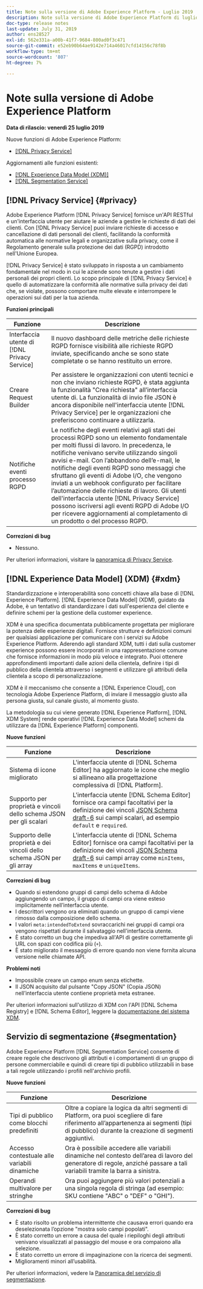 ```yaml
---
title: Note sulla versione di Adobe Experience Platform - Luglio 2019
description: Note sulla versione di Adobe Experience Platform di luglio 2019.
doc-type: release notes
last-update: July 31, 2019
author: ens28527
exl-id: 562e331a-a00b-41f7-9684-800ad0f3c471
source-git-commit: e52eb90b64ae9142e714a46017cfd14156c78f8b
workflow-type: tm+mt
source-wordcount: '807'
ht-degree: 7%

---
```


# Note sulla versione di Adobe Experience Platform

**Data di rilascio: venerdì 25 luglio 2019**

Nuove funzioni di Adobe Experience Platform:

* [[!DNL Privacy Service]](#privacy)

Aggiornamenti alle funzioni esistenti:

* [[!DNL Experience Data Model (XDM)]](#xdm)
* [[!DNL Segmentation Service]](#segmentation)

## [!DNL Privacy Service] {#privacy}

Adobe Experience Platform [!DNL Privacy Service] fornisce un&#39;API RESTful e un&#39;interfaccia utente per aiutare le aziende a gestire le richieste di dati dei clienti. Con [!DNL Privacy Service] puoi inviare richieste di accesso e cancellazione di dati personali dei clienti, facilitando la conformità automatica alle normative legali e organizzative sulla privacy, come il Regolamento generale sulla protezione dei dati (RGPD) introdotto nell&#39;Unione Europea.

[!DNL Privacy Service] è stato sviluppato in risposta a un cambiamento fondamentale nel modo in cui le aziende sono tenute a gestire i dati personali dei propri clienti. Lo scopo principale di [!DNL Privacy Service] è quello di automatizzare la conformità alle normative sulla privacy dei dati che, se violate, possono comportare multe elevate e interrompere le operazioni sui dati per la tua azienda.

**Funzioni principali**

| Funzione | Descrizione |
|---|---|
| Interfaccia utente di [!DNL Privacy Service] | Il nuovo dashboard delle metriche delle richieste RGPD fornisce visibilità alle richieste RGPD inviate, specificando anche se sono state completate o se hanno restituito un errore. |
| Creare Request Builder | Per assistere le organizzazioni con utenti tecnici e non che inviano richieste RGPD, è stata aggiunta la funzionalità &quot;Crea richiesta&quot; all’interfaccia utente di. La funzionalità di invio file JSON è ancora disponibile nell&#39;interfaccia utente [!DNL Privacy Service] per le organizzazioni che preferiscono continuare a utilizzarla. |
| Notifiche eventi processo RGPD | Le notifiche degli eventi relativi agli stati dei processi RGPD sono un elemento fondamentale per molti flussi di lavoro. In precedenza, le notifiche venivano servite utilizzando singoli avvisi e-mail. Con l’abbandono dell’e-mail, le notifiche degli eventi RGPD sono messaggi che sfruttano gli eventi di Adobe I/O, che vengono inviati a un webhook configurato per facilitare l’automazione delle richieste di lavoro. Gli utenti dell&#39;interfaccia utente [!DNL Privacy Service] possono iscriversi agli eventi RGPD di Adobe I/O per ricevere aggiornamenti al completamento di un prodotto o del processo RGPD. |

**Correzioni di bug**

* Nessuno.

Per ulteriori informazioni, visitare la [panoramica di Privacy Service](../../privacy-service/home.md).

## [!DNL Experience Data Model] (XDM) {#xdm}

Standardizzazione e interoperabilità sono concetti chiave alla base di [!DNL Experience Platform]. [!DNL Experience Data Model] (XDM), guidato da Adobe, è un tentativo di standardizzare i dati sull&#39;esperienza del cliente e definire schemi per la gestione della customer experience.

XDM è una specifica documentata pubblicamente progettata per migliorare la potenza delle esperienze digitali. Fornisce strutture e definizioni comuni per qualsiasi applicazione per comunicare con i servizi su Adobe Experience Platform. Aderendo agli standard XDM, tutti i dati sulla customer experience possono essere incorporati in una rappresentazione comune che fornisce informazioni in modo più veloce e integrato. Puoi ottenere approfondimenti importanti dalle azioni della clientela, definire i tipi di pubblico della clientela attraverso i segmenti e utilizzare gli attributi della clientela a scopo di personalizzazione.

XDM è il meccanismo che consente a [!DNL Experience Cloud], con tecnologia Adobe Experience Platform, di inviare il messaggio giusto alla persona giusta, sul canale giusto, al momento giusto.

La metodologia su cui viene generato [!DNL Experience Platform], [!DNL XDM System] rende operativi [!DNL Experience Data Model] schemi da utilizzare da [!DNL Experience Platform] componenti.

**Nuove funzioni**

| Funzione | Descrizione |
|---|---|
| Sistema di icone migliorato | L&#39;interfaccia utente di [!DNL Schema Editor] ha aggiornato le icone che meglio si allineano alla progettazione complessiva di [!DNL Platform]. |
| Supporto per proprietà e vincoli dello schema JSON per gli scalari | L&#39;interfaccia utente [!DNL Schema Editor] fornisce ora campi facoltativi per la definizione dei vincoli [JSON Schema draft-6](https://tools.ietf.org/html/draft-wright-json-schema-01) sui campi scalari, ad esempio `default` e `required`. |
| Supporto delle proprietà e dei vincoli dello schema JSON per gli array | L&#39;interfaccia utente di [!DNL Schema Editor] fornisce ora campi facoltativi per la definizione dei vincoli [JSON Schema draft-6](https://tools.ietf.org/html/draft-wright-json-schema-01) sui campi array come `minItems`, `maxItems` e `uniqueItems`. |

**Correzioni di bug**

* Quando si estendono gruppi di campi dello schema di Adobe aggiungendo un campo, il gruppo di campi ora viene esteso implicitamente nell’interfaccia utente.
* I descrittori vengono ora eliminati quando un gruppo di campi viene rimosso dalla composizione dello schema.
* I valori `meta:intendedToExtend` sovraccarichi nei gruppi di campi ora vengono rispettati durante il salvataggio nell&#39;interfaccia utente.
* È stato corretto un bug che impediva all&#39;API di gestire correttamente gli URL con spazi con codifica più (`+`).
* È stato migliorato il messaggio di errore quando non viene fornita alcuna versione nelle chiamate API.

**Problemi noti**

* Impossibile creare un campo enum senza etichette.
* Il JSON acquisito dal pulsante &quot;Copy JSON&quot; (Copia JSON) nell’interfaccia utente contiene proprietà meta estranee.

Per ulteriori informazioni sull&#39;utilizzo di XDM con l&#39;API [!DNL Schema Registry] e [!DNL Schema Editor], leggere la [documentazione del sistema XDM](../../xdm/home.md).

## Servizio di segmentazione {#segmentation}

Adobe Experience Platform [!DNL Segmentation Service] consente di creare regole che descrivono gli attributi e i comportamenti di un gruppo di persone commerciabile e quindi di creare tipi di pubblico utilizzabili in base a tali regole utilizzando i profili nell&#39;archivio profili.

**Nuove funzioni**

| Funzione | Descrizione |
| -----------| ---------- |
| Tipi di pubblico come blocchi predefiniti | Oltre a copiare la logica da altri segmenti di Platform, ora puoi scegliere di fare riferimento all’appartenenza ai segmenti (tipi di pubblico) durante la creazione di segmenti aggiuntivi. |
| Accesso contestuale alle variabili dinamiche | Ora è possibile accedere alle variabili dinamiche nel contesto dell’area di lavoro del generatore di regole, anziché passare a tali variabili tramite la barra a sinistra. |
| Operandi multivalore per stringhe | Ora puoi aggiungere più valori potenziali a una singola regola di stringa (ad esempio: SKU contiene &quot;ABC&quot; o &quot;DEF&quot; o &quot;GHI&quot;). |

**Correzioni di bug**

* È stato risolto un problema intermittente che causava errori quando era deselezionata l’opzione &quot;mostra solo campi popolati&quot;.
* È stato corretto un errore a causa del quale i riepiloghi degli attributi venivano visualizzati al passaggio del mouse e ora compaiono alla selezione.
* È stato corretto un errore di impaginazione con la ricerca dei segmenti.
* Miglioramenti minori all’usabilità.

Per ulteriori informazioni, vedere la [Panoramica del servizio di segmentazione](../../segmentation/home.md).
